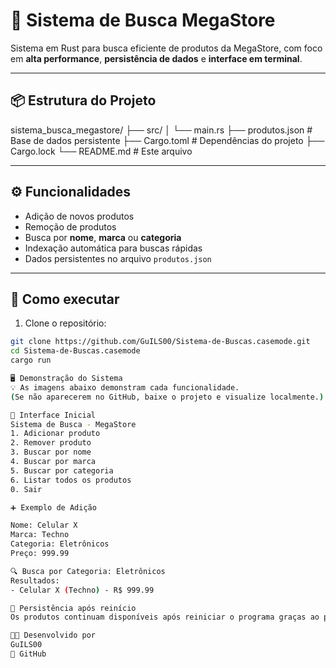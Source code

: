 # 🔎 Sistema de Busca MegaStore

Sistema em Rust para busca eficiente de produtos da MegaStore, com foco em **alta performance**, **persistência de dados** e **interface em terminal**.

---

## 📦 Estrutura do Projeto

sistema_busca_megastore/
├── src/
│ └── main.rs
├── produtos.json # Base de dados persistente
├── Cargo.toml # Dependências do projeto
├── Cargo.lock
└── README.md # Este arquivo


---

## ⚙️ Funcionalidades

- Adição de novos produtos
- Remoção de produtos
- Busca por **nome**, **marca** ou **categoria**
- Indexação automática para buscas rápidas
- Dados persistentes no arquivo `produtos.json`

---

## 🚀 Como executar

1. Clone o repositório:

```bash
git clone https://github.com/GuILS00/Sistema-de-Buscas.casemode.git
cd Sistema-de-Buscas.casemode
cargo run

🖥️ Demonstração do Sistema
💡 As imagens abaixo demonstram cada funcionalidade.
(Se não aparecerem no GitHub, baixe o projeto e visualize localmente.)

📌 Interface Inicial
Sistema de Busca - MegaStore
1. Adicionar produto
2. Remover produto
3. Buscar por nome
4. Buscar por marca
5. Buscar por categoria
6. Listar todos os produtos
0. Sair

➕ Exemplo de Adição

Nome: Celular X
Marca: Techno
Categoria: Eletrônicos
Preço: 999.99

🔍 Busca por Categoria: Eletrônicos
Resultados:
- Celular X (Techno) - R$ 999.99

💾 Persistência após reinício
Os produtos continuam disponíveis após reiniciar o programa graças ao produtos.json.

👨‍💻 Desenvolvido por
GuILS00
🔗 GitHub